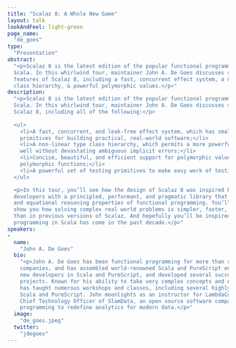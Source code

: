 ```yaml
---
title: "Scalaz 8: A Whole New Game"
layout: talk
lookAndFeel: light-green
page_name:
  "de_goes"
type:
  "Presentation"
abstract:
  "<p>Scalaz 8 is the latest edition of the popular functional programming library for 
  Scala. In this whirlwind tour, maintainer John A. De Goes discusses some of the hottest 
  features of Scalaz 8, including a fast, concurrent effect system, a non-linear type 
  class hierarchy, & powerful polymorphic values.</p>"
description:
  "<p>Scalaz 8 is the latest edition of the popular functional programming library for 
  Scala. In this whirlwind tour, maintainer John A. De Goes discusses some of the hottest features of 
  Scalaz 8, including all of the following:</p>
  
  <ul>
    <li>A fast, concurrent, and leak-free effect system, which has small, composable, and powerful 
    primitives for building practical, real-world software;</li>
    <li>A non-linear type class hierarchy, which permits a more powerful hierarchy that infers 
    well without devastating ambiguous implicit errors;</li>
    <li>Concise, beautiful, and efficient support for polymorphic values, which generalizes 
    polymorphic functions;</li>
    <li>A powerful set of testing primitives to make easy work of testing functional code.</li>
  </ul>

  <p>In this tour, you’ll see how the design of Scalaz 8 was inspired by a desire to provide Scala 
  developers with a principled, performant, and pragmatic library that never sacrifices the safety 
  and equational reasoning properties of functional programming. You’ll see live code snippets that 
  show you how solving complex real world problems is simpler, faster, safer, and more reasonable 
  than in previous versions of Scalaz. And hopefully you’ll be inspired at just how far functional 
  programming in Scala has come in the past decade.</p>"
speakers:
-
  name:
    "John A. De Goes"
  bio:
    "<p>John A. De Goes has been functional programming for more than seven years at multiple 
    companies, and has assembled world-renowned Scala and PureScript engineering teams, trained 
    new developers in Scala and PureScript, and developed several successful open source FP 
    projects. Known for his ability to take very complex concepts and explain them simply, John 
    has taught numerous workshops and classes, including several highly-regarded workshops on 
    Scala and PureScript. John moonlights as an instructor for LambdaConf, but his primary job is 
    Chief Technology Officer of SlamData, an open source software company using pure functional 
    programming to redefine analytics for modern data.</p>"
  image:
    "de_goes.jpeg"
  twitter:
    "jdegoes"
---
```

